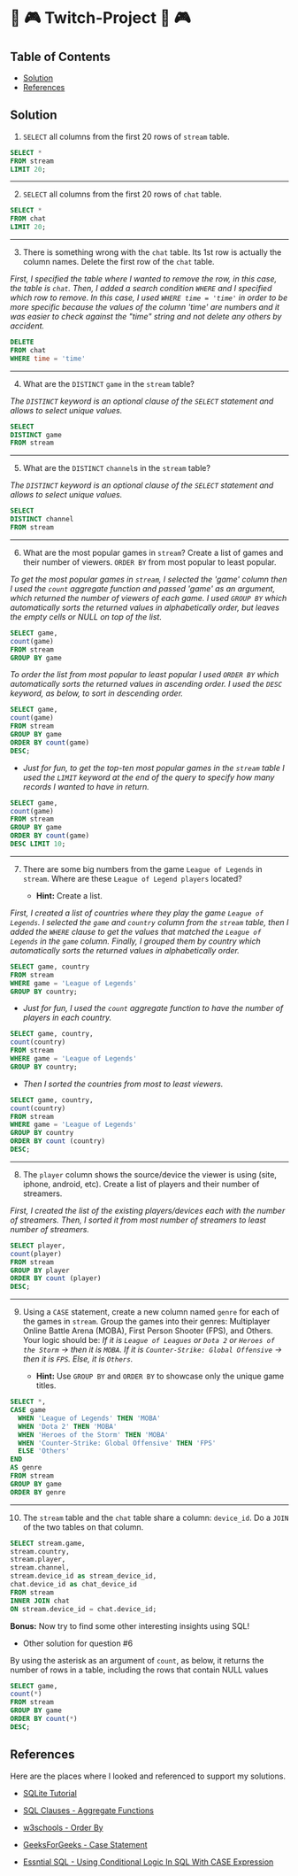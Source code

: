 # 👾 🎮 Twitch-Project 👾 🎮

## Table of Contents

* [Solution](https://github.com/tanelam/Twitch-Project-#solution)
* [References](https://github.com/tanelam/Twitch-Project-#references)


## Solution

1. `SELECT` all columns from the first 20 rows of `stream` table.

```sql
SELECT *
FROM stream
LIMIT 20;
```
---

2. `SELECT` all columns from the first 20 rows of `chat` table.

```sql
SELECT *
FROM chat
LIMIT 20;
```
---

3. There is something wrong with the `chat` table. Its 1st row is actually the column names. Delete the first row of the `chat` table.

*First, I specified the table where I wanted to remove the row, in this case, the table is `chat`. Then, I added a search condition `WHERE` and I specified which row to remove. In this case, I used `WHERE time = 'time'` in order to be more specific because the values of the column 'time' are numbers and it was easier to check against the "time" string and not delete any others by accident.*

```sql
DELETE
FROM chat
WHERE time = 'time'
```
---

4. What are the `DISTINCT` `game` in the `stream` table?

*The `DISTINCT` keyword is an optional clause of the `SELECT` statement and allows to select unique values.*

```sql
SELECT
DISTINCT game
FROM stream
```
---

5. What are the `DISTINCT` `channel`s in the `stream` table?

*The `DISTINCT` keyword is an optional clause of the `SELECT` statement and allows to select unique values.*

```sql
SELECT
DISTINCT channel
FROM stream
```
---

6. What are the most popular games in `stream`? Create a list of games and their number of viewers. `ORDER BY` from most popular to least popular.

*To get the most popular games in `stream`, I selected the 'game' column then I used the `count` aggregate function and passed 'game' as an argument, which returned the number of viewers of each game. I used `GROUP BY` which automatically sorts the returned values in alphabetically order, but leaves the empty cells or NULL on top of the list.*

```sql
SELECT game,
count(game)
FROM stream
GROUP BY game
```

*To order the list from most popular to least popular I used `ORDER BY` which automatically sorts the returned values in ascending order. I used the `DESC` keyword, as below, to sort in descending order.*

```sql
SELECT game,
count(game)
FROM stream
GROUP BY game
ORDER BY count(game)
DESC;
```

* *Just for fun, to get the top-ten most popular games in the `stream` table I used the `LIMIT` keyword at the end of the query to specify how many records I wanted to have in return.*

```sql  
SELECT game,
count(game)
FROM stream
GROUP BY game
ORDER BY count(game)
DESC LIMIT 10;

```
---

7. There are some big numbers from the game `League of Legends` in `stream`. Where are these `League of Legend players` located?

    - **Hint:** Create a list.

*First, I created a list of countries where they play the game `League of Legends`. I selected the `game` and `country` column from the `stream` table, then I added the  `WHERE` clause to get the values that matched the `League of Legends` in the `game` column. Finally, I grouped them by country which automatically sorts the returned values in alphabetically order.*

```sql
SELECT game, country
FROM stream
WHERE game = 'League of Legends'  
GROUP BY country;
```
* *Just for fun, I used the `count` aggregate function to have the number of players in each country.*

```sql
SELECT game, country,
count(country)
FROM stream
WHERE game = 'League of Legends'  
GROUP BY country;
```
* *Then I sorted the countries from most to least viewers.*

```sql
SELECT game, country,
count(country)
FROM stream
WHERE game = 'League of Legends'  
GROUP BY country
ORDER BY count (country)
DESC;
```
---

8. The `player` column shows the source/device the viewer is using (site, iphone, android, etc). Create a list of players and their number of streamers.

*First, I created the list of the existing players/devices each with the number of streamers. Then, I sorted it from most number of streamers to least number of streamers.*

```sql
SELECT player,
count(player)
FROM stream
GROUP BY player
ORDER BY count (player)
DESC;
```
---

9. Using a `CASE` statement, create a new column named `genre` for each of the games in `stream`. Group the games into their genres: Multiplayer Online Battle Arena (MOBA), First Person Shooter (FPS), and Others. Your logic should be: *If it is `League of Leagues` or `Dota 2` or `Heroes of the Storm` → then it is `MOBA`. If it is `Counter-Strike: Global Offensive` → then it is `FPS`. Else, it is `Others`.*

    - **Hint:** Use `GROUP BY` and `ORDER BY` to showcase only the unique game titles.

```sql
SELECT *,
CASE game
  WHEN 'League of Legends' THEN 'MOBA'  
  WHEN 'Dota 2' THEN 'MOBA'  
  WHEN 'Heroes of the Storm' THEN 'MOBA'
  WHEN 'Counter-Strike: Global Offensive' THEN 'FPS'
  ELSE 'Others'
END
AS genre
FROM stream
GROUP BY game
ORDER BY genre  
```
---

10. The `stream` table and the `chat` table share a column: `device_id`. Do a `JOIN` of the two tables on that column.

```sql
SELECT stream.game,
stream.country,
stream.player,
stream.channel,
stream.device_id as stream_device_id,
chat.device_id as chat_device_id
FROM stream
INNER JOIN chat
ON stream.device_id = chat.device_id;
```
**Bonus:** Now try to find some other interesting insights using SQL!

- Other solution for question #6

By using the asterisk as an argument of `count`, as below, it returns the number of rows in a table, including the rows that contain NULL values

```sql
SELECT game,
count(*)
FROM stream
GROUP BY game
ORDER BY count(*)
DESC;
```

## References

Here are the places where I looked and referenced to support my solutions.

- [SQLite Tutorial](http://www.sqlitetutorial.net/)

- [SQL Clauses - Aggregate Functions](http://www.sqlclauses.com/sql+aggregate+functions)

- [w3schools - Order By](https://www.w3schools.com/sql/sql_orderby.asp)

- [GeeksForGeeks - Case Statement](https://www.geeksforgeeks.org/sql-case-statement/)

- [Essntial SQL - Using Conditional Logic In SQL With CASE Expression](https://www.essentialsql.com/using-conditional-logic-in-sql-with-case-expression/)
